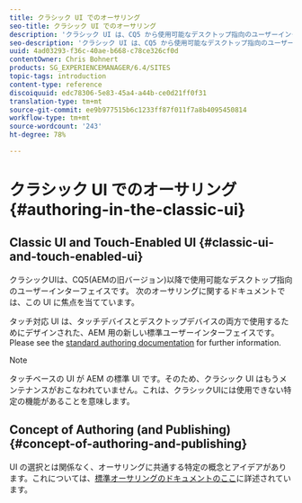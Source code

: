 ```yaml
---
title: クラシック UI でのオーサリング
seo-title: クラシック UI でのオーサリング
description: 'クラシック UI は、CQ5 から使用可能なデスクトップ指向のユーザーインターフェイスです。次のオーサリングに関するドキュメントでは、この UI に焦点を当てています。タッチベースの UI は、タッチデバイスとデスクトップデバイスの両方で使用するためにデザインされた、AEM 用の新しい標準ユーザーインターフェイスです。詳しくは、標準オーサリングのドキュメントを参照してください。 '
seo-description: 'クラシック UI は、CQ5 から使用可能なデスクトップ指向のユーザーインターフェイスです。次のオーサリングに関するドキュメントでは、この UI に焦点を当てています。タッチベースの UI は、タッチデバイスとデスクトップデバイスの両方で使用するためにデザインされた、AEM 用の新しい標準ユーザーインターフェイスです。詳しくは、標準オーサリングのドキュメントを参照してください。 '
uuid: 4ad03293-f36c-40ae-b668-c78ce326cf0d
contentOwner: Chris Bohnert
products: SG_EXPERIENCEMANAGER/6.4/SITES
topic-tags: introduction
content-type: reference
discoiquuid: edc78306-5e83-45a4-a44b-ce0d21ff0f31
translation-type: tm+mt
source-git-commit: ee9b977515b6c1233ff87f011f7a8b4095450814
workflow-type: tm+mt
source-wordcount: '243'
ht-degree: 78%

---
```



# クラシック UI でのオーサリング{#authoring-in-the-classic-ui}

## Classic UI and Touch-Enabled UI {#classic-ui-and-touch-enabled-ui}

クラシックUIは、CQ5(AEMの旧バージョン)以降で使用可能なデスクトップ指向のユーザーインターフェイスです。 次のオーサリングに関するドキュメントでは、この UI に焦点を当てています。

タッチ対応 UI は、タッチデバイスとデスクトップデバイスの両方で使用するためにデザインされた、AEM 用の新しい標準ユーザーインターフェイスです。Please see the [standard authoring documentation](/help/sites-authoring/author.md) for further information.

>[!NOTE]
>
>タッチベースの UI が AEM の標準 UI です。そのため、クラシック UI はもうメンテナンスがおこなわれていません。これは、クラシックUIには使用できない特定の機能があることを意味します。

## Concept of Authoring (and Publishing) {#concept-of-authoring-and-publishing}

UI の選択とは関係なく、オーサリングに共通する特定の概念とアイデアがあります。これについては、[標準オーサリングのドキュメントのここ](/help/sites-authoring/author.md#concept-of-authoring-and-publishing)に詳述されています。
